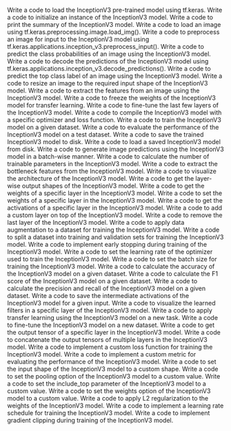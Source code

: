 Write a code to load the InceptionV3 pre-trained model using tf.keras.
Write a code to initialize an instance of the InceptionV3 model.
Write a code to print the summary of the InceptionV3 model.
Write a code to load an image using tf.keras.preprocessing.image.load_img().
Write a code to preprocess an image for input to the InceptionV3 model using tf.keras.applications.inception_v3.preprocess_input().
Write a code to predict the class probabilities of an image using the InceptionV3 model.
Write a code to decode the predictions of the InceptionV3 model using tf.keras.applications.inception_v3.decode_predictions().
Write a code to predict the top class label of an image using the InceptionV3 model.
Write a code to resize an image to the required input shape of the InceptionV3 model.
Write a code to extract the features from an image using the InceptionV3 model.
Write a code to freeze the weights of the InceptionV3 model for transfer learning.
Write a code to fine-tune the last few layers of the InceptionV3 model.
Write a code to compile the InceptionV3 model with a specific optimizer and loss function.
Write a code to train the InceptionV3 model on a given dataset.
Write a code to evaluate the performance of the InceptionV3 model on a test dataset.
Write a code to save the trained InceptionV3 model to disk.
Write a code to load a saved InceptionV3 model from disk.
Write a code to generate image predictions using the InceptionV3 model in a batch-wise manner.
Write a code to calculate the number of trainable parameters in the InceptionV3 model.
Write a code to extract the bottleneck features from the InceptionV3 model.
Write a code to visualize the architecture of the InceptionV3 model.
Write a code to get the layer-wise output shapes of the InceptionV3 model.
Write a code to get the weights of a specific layer in the InceptionV3 model.
Write a code to set the weights of a specific layer in the InceptionV3 model.
Write a code to get the activations of a specific layer in the InceptionV3 model.
Write a code to add a custom layer on top of the InceptionV3 model.
Write a code to remove the last layer of the InceptionV3 model.
Write a code to apply data augmentation to a dataset for training the InceptionV3 model.
Write a code to split a dataset into training and validation sets for training the InceptionV3 model.
Write a code to implement early stopping during training of the InceptionV3 model.
Write a code to set the learning rate of the optimizer used to train the InceptionV3 model.
Write a code to set the batch size for training the InceptionV3 model.
Write a code to calculate the accuracy of the InceptionV3 model on a given dataset.
Write a code to calculate the F1 score of the InceptionV3 model on a given dataset.
Write a code to calculate the precision and recall of the InceptionV3 model on a given dataset.
Write a code to save the intermediate activations of the InceptionV3 model for a given input.
Write a code to visualize the learned filters in a specific layer of the InceptionV3 model.
Write a code to apply transfer learning using the InceptionV3 model on a new task.
Write a code to fine-tune the InceptionV3 model on a new dataset.
Write a code to get the output tensor of a specific layer in the InceptionV3 model.
Write a code to concatenate the output tensors of multiple layers in the InceptionV3 model.
Write a code to implement a custom loss function for training the InceptionV3 model.
Write a code to implement a custom metric for evaluating the performance of the InceptionV3 model.
Write a code to set the input shape of the InceptionV3 model to a custom shape.
Write a code to set the pooling option of the InceptionV3 model to a custom value.
Write a code to set the include_top parameter of the InceptionV3 model to a custom value.
Write a code to set the weights option of the InceptionV3 model to a custom value.
Write a code to apply L2 regularization to the weights of the InceptionV3 model.
Write a code to implement a learning rate schedule for training the InceptionV3 model.
Write a code to implement gradient clipping during training of the InceptionV3 model.